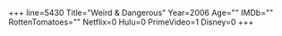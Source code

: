 +++
line=5430
Title="Weird & Dangerous"
Year=2006
Age=""
IMDb=""
RottenTomatoes=""
Netflix=0
Hulu=0
PrimeVideo=1
Disney=0
+++

